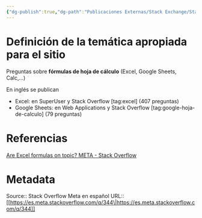 ```yaml
---
{"dg-publish":true,"dg-path":"Publicaciones Externas/Stack Exchange/Stack Overflow en español/Stack Overflow en español Meta/es.meta.stackoverflow.com-344.md","permalink":"/publicaciones-externas/stack-exchange/stack-overflow-en-espanol/stack-overflow-en-espanol-meta/es-meta-stackoverflow-com-344/","title":"Definición de la temática apropiada para el sitio","hide":true,"noteIcon":"\"0\"","created":"2024-04-03T12:49:10.373-06:00","updated":"2024-04-05T16:43:58.440-06:00"}
---
```


# Definición de la temática apropiada para el sitio

Preguntas sobre **fórmulas de hoja de cálculo** (Excel, Google Sheets, Calc,...)

En inglés se publican

- Excel: en SuperUser y Stack Overflow [tag:excel] (407 preguntas)
- Google Sheets: en Web Applications y Stack Overflow [tag:google-hoja-de-calculo] (79 preguntas)

# Referencias
[Are Excel formulas on topic? META - Stack Overflow](https://meta.stackoverflow.com/q/261875/1595451)

# Metadata
Source:: Stack Overflow Meta en español
URL:: [[https://es.meta.stackoverflow.com/q/344\|https://es.meta.stackoverflow.com/q/344]]

